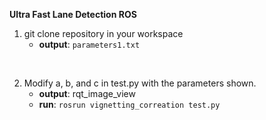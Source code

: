 **Ultra Fast Lane Detection ROS**

1. git clone repository in your workspace
    - **output**: `parameters1.txt`

<br>

2. Modify a, b, and c in test.py with the parameters shown.
    - **output**: rqt_image_view
    - **run**: `rosrun vignetting_correation test.py`

<br>

